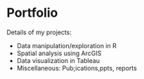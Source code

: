 # Portfolio
Details of my projects:
* Data manipulation/exploration in R
* Spatial analysis using ArcGIS
* Data visualization in Tableau
* Miscellaneous: Pub;ications,ppts, reports
